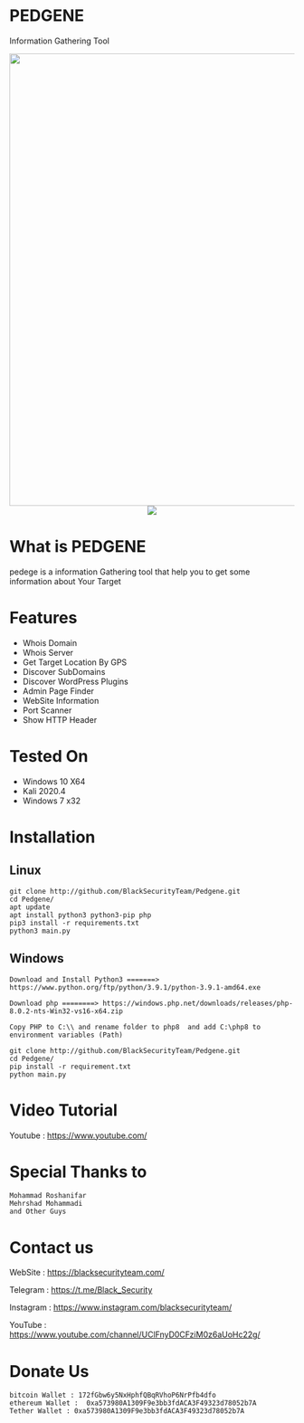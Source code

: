 # PEDGENE
Information Gathering Tool


<img src="https://user-images.githubusercontent.com/79002336/107855002-06b85d80-6e35-11eb-82ec-66781813f9d9.PNG" width="800" height="800">   
<center><img src= "https://camo.githubusercontent.com/91d556a58281283e952a53ce252a15afb1a45f6f4c5ae8694ab11f820615f802/68747470733a2f2f696d672e736869656c64732e696f2f62616467652f507974686f6e2d332d627269676874677265656e2e7376673f7374796c653d706c6173746963"> </center>  
         


# What is PEDGENE
pedege is a information Gathering tool that help you to get some information about Your Target

# Features
- Whois Domain
- Whois Server
- Get Target Location By GPS
- Discover SubDomains
- Discover WordPress Plugins
- Admin Page Finder
- WebSite Information
- Port Scanner
- Show HTTP Header





# Tested On 
- Windows 10 X64
- Kali 2020.4
- Windows 7 x32

# Installation
## Linux
```
git clone http://github.com/BlackSecurityTeam/Pedgene.git
cd Pedgene/
apt update
apt install python3 python3-pip php
pip3 install -r requirements.txt
python3 main.py
```
## Windows
```
Download and Install Python3 =======> https://www.python.org/ftp/python/3.9.1/python-3.9.1-amd64.exe

Download php ========> https://windows.php.net/downloads/releases/php-8.0.2-nts-Win32-vs16-x64.zip

Copy PHP to C:\\ and rename folder to php8  and add C:\php8 to environment variables (Path)

git clone http://github.com/BlackSecurityTeam/Pedgene.git
cd Pedgene/
pip install -r requirement.txt
python main.py
```
# Video Tutorial
Youtube : https://www.youtube.com/
# Special Thanks to

```
Mohammad Roshanifar
Mehrshad Mohammadi
and Other Guys
```

# Contact us


WebSite : https://blacksecurityteam.com/

Telegram : https://t.me/Black_Security

Instagram : https://www.instagram.com/blacksecurityteam/

YouTube : https://www.youtube.com/channel/UClFnyD0CFziM0z6aUoHc22g/

# Donate Us

```
bitcoin Wallet : 172fGbw6y5NxHphfQBqRVhoP6NrPfb4dfo
ethereum Wallet :  0xa573980A1309F9e3bb3fdACA3F49323d78052b7A
Tether Wallet : 0xa573980A1309F9e3bb3fdACA3F49323d78052b7A
```
